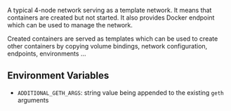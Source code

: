 A typical 4-node network serving as a template network. It means that containers are created but not started.
It also provides Docker endpoint which can be used to manage the network.

Created containers are served as templates which can be used to create other containers by copying volume bindings,
network configuration, endpoints, environments ...

## Environment Variables

* `ADDITIONAL_GETH_ARGS`: string value being appended to the existing `geth` arguments